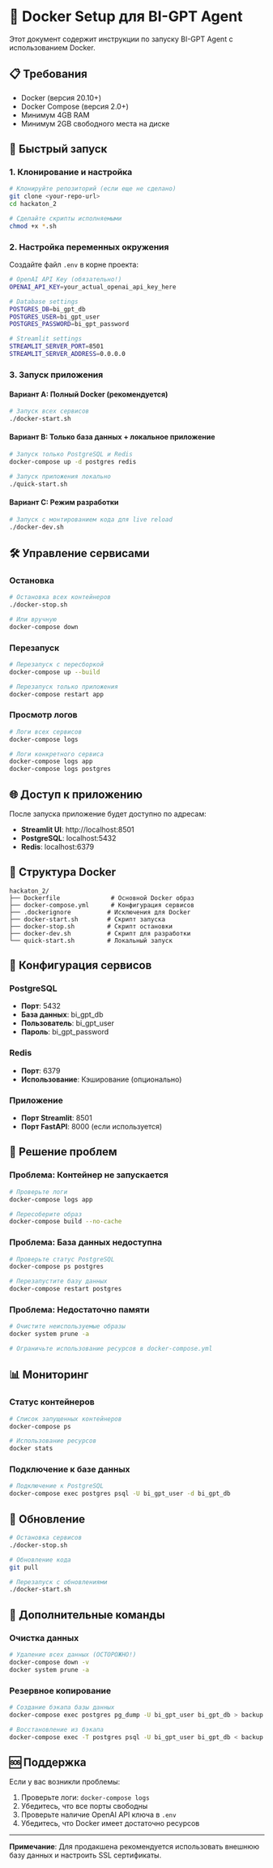 # 🐳 Docker Setup для BI-GPT Agent

Этот документ содержит инструкции по запуску BI-GPT Agent с использованием Docker.

## 📋 Требования

- Docker (версия 20.10+)
- Docker Compose (версия 2.0+)
- Минимум 4GB RAM
- Минимум 2GB свободного места на диске

## 🚀 Быстрый запуск

### 1. Клонирование и настройка

```bash
# Клонируйте репозиторий (если еще не сделано)
git clone <your-repo-url>
cd hackaton_2

# Сделайте скрипты исполняемыми
chmod +x *.sh
```

### 2. Настройка переменных окружения

Создайте файл `.env` в корне проекта:

```bash
# OpenAI API Key (обязательно!)
OPENAI_API_KEY=your_actual_openai_api_key_here

# Database settings
POSTGRES_DB=bi_gpt_db
POSTGRES_USER=bi_gpt_user
POSTGRES_PASSWORD=bi_gpt_password

# Streamlit settings
STREAMLIT_SERVER_PORT=8501
STREAMLIT_SERVER_ADDRESS=0.0.0.0
```

### 3. Запуск приложения

#### Вариант A: Полный Docker (рекомендуется)

```bash
# Запуск всех сервисов
./docker-start.sh
```

#### Вариант B: Только база данных + локальное приложение

```bash
# Запуск только PostgreSQL и Redis
docker-compose up -d postgres redis

# Запуск приложения локально
./quick-start.sh
```

#### Вариант C: Режим разработки

```bash
# Запуск с монтированием кода для live reload
./docker-dev.sh
```

## 🛠️ Управление сервисами

### Остановка

```bash
# Остановка всех контейнеров
./docker-stop.sh

# Или вручную
docker-compose down
```

### Перезапуск

```bash
# Перезапуск с пересборкой
docker-compose up --build

# Перезапуск только приложения
docker-compose restart app
```

### Просмотр логов

```bash
# Логи всех сервисов
docker-compose logs

# Логи конкретного сервиса
docker-compose logs app
docker-compose logs postgres
```

## 🌐 Доступ к приложению

После запуска приложение будет доступно по адресам:

- **Streamlit UI**: http://localhost:8501
- **PostgreSQL**: localhost:5432
- **Redis**: localhost:6379

## 📁 Структура Docker

```
hackaton_2/
├── Dockerfile              # Основной Docker образ
├── docker-compose.yml      # Конфигурация сервисов
├── .dockerignore          # Исключения для Docker
├── docker-start.sh        # Скрипт запуска
├── docker-stop.sh         # Скрипт остановки
├── docker-dev.sh          # Скрипт для разработки
└── quick-start.sh         # Локальный запуск
```

## 🔧 Конфигурация сервисов

### PostgreSQL
- **Порт**: 5432
- **База данных**: bi_gpt_db
- **Пользователь**: bi_gpt_user
- **Пароль**: bi_gpt_password

### Redis
- **Порт**: 6379
- **Использование**: Кэширование (опционально)

### Приложение
- **Порт Streamlit**: 8501
- **Порт FastAPI**: 8000 (если используется)

## 🐛 Решение проблем

### Проблема: Контейнер не запускается

```bash
# Проверьте логи
docker-compose logs app

# Пересоберите образ
docker-compose build --no-cache
```

### Проблема: База данных недоступна

```bash
# Проверьте статус PostgreSQL
docker-compose ps postgres

# Перезапустите базу данных
docker-compose restart postgres
```

### Проблема: Недостаточно памяти

```bash
# Очистите неиспользуемые образы
docker system prune -a

# Ограничьте использование ресурсов в docker-compose.yml
```

## 📊 Мониторинг

### Статус контейнеров

```bash
# Список запущенных контейнеров
docker-compose ps

# Использование ресурсов
docker stats
```

### Подключение к базе данных

```bash
# Подключение к PostgreSQL
docker-compose exec postgres psql -U bi_gpt_user -d bi_gpt_db
```

## 🔄 Обновление

```bash
# Остановка сервисов
./docker-stop.sh

# Обновление кода
git pull

# Перезапуск с обновлениями
./docker-start.sh
```

## 📝 Дополнительные команды

### Очистка данных

```bash
# Удаление всех данных (ОСТОРОЖНО!)
docker-compose down -v
docker system prune -a
```

### Резервное копирование

```bash
# Создание бэкапа базы данных
docker-compose exec postgres pg_dump -U bi_gpt_user bi_gpt_db > backup.sql

# Восстановление из бэкапа
docker-compose exec -T postgres psql -U bi_gpt_user bi_gpt_db < backup.sql
```

## 🆘 Поддержка

Если у вас возникли проблемы:

1. Проверьте логи: `docker-compose logs`
2. Убедитесь, что все порты свободны
3. Проверьте наличие OpenAI API ключа в `.env`
4. Убедитесь, что Docker имеет достаточно ресурсов

---

**Примечание**: Для продакшена рекомендуется использовать внешнюю базу данных и настроить SSL сертификаты.
